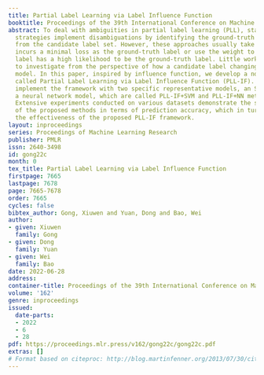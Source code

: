 ```yaml
---
title: Partial Label Learning via Label Influence Function
booktitle: Proceedings of the 39th International Conference on Machine Learning
abstract: To deal with ambiguities in partial label learning (PLL), state-of-the-art
  strategies implement disambiguations by identifying the ground-truth label directly
  from the candidate label set. However, these approaches usually take the label that
  incurs a minimal loss as the ground-truth label or use the weight to represent which
  label has a high likelihood to be the ground-truth label. Little work has been done
  to investigate from the perspective of how a candidate label changing a predictive
  model. In this paper, inspired by influence function, we develop a novel PLL framework
  called Partial Label Learning via Label Influence Function (PLL-IF). Moreover, we
  implement the framework with two specific representative models, an SVM model and
  a neural network model, which are called PLL-IF+SVM and PLL-IF+NN method respectively.
  Extensive experiments conducted on various datasets demonstrate the superiorities
  of the proposed methods in terms of prediction accuracy, which in turn validates
  the effectiveness of the proposed PLL-IF framework.
layout: inproceedings
series: Proceedings of Machine Learning Research
publisher: PMLR
issn: 2640-3498
id: gong22c
month: 0
tex_title: Partial Label Learning via Label Influence Function
firstpage: 7665
lastpage: 7678
page: 7665-7678
order: 7665
cycles: false
bibtex_author: Gong, Xiuwen and Yuan, Dong and Bao, Wei
author:
- given: Xiuwen
  family: Gong
- given: Dong
  family: Yuan
- given: Wei
  family: Bao
date: 2022-06-28
address:
container-title: Proceedings of the 39th International Conference on Machine Learning
volume: '162'
genre: inproceedings
issued:
  date-parts:
  - 2022
  - 6
  - 28
pdf: https://proceedings.mlr.press/v162/gong22c/gong22c.pdf
extras: []
# Format based on citeproc: http://blog.martinfenner.org/2013/07/30/citeproc-yaml-for-bibliographies/
---
```

